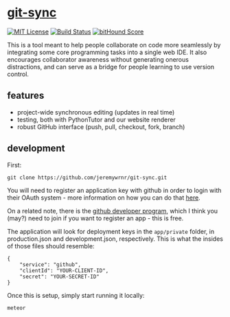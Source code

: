 [git-sync](http://git-sync.com)
==================================

[![MIT License](https://img.shields.io/npm/l/alt.svg?style=flat)](http://jeremywrnr.com/mit-license)
[![Build Status](https://travis-ci.org/jeremywrnr/git-sync.svg?branch=dev)](https://travis-ci.org/jeremywrnr/git-sync)
[![bitHound Score](https://www.bithound.io/github/jeremywrnr/git-sync/badges/score.svg)](https://www.bithound.io/github/jeremywrnr/git-sync)

This is a tool meant to help people collaborate on code more seamlessly by
integrating some core programming tasks into a single web IDE. It also
encourages collaborator awareness without generating onerous distractions, and
can serve as a bridge for people learning to use version control.


## features

- project-wide synchronous editing (updates in real time)
- testing, both with PythonTutor and our website renderer
- robust GitHub interface (push, pull, checkout, fork, branch)


## development

First:

    git clone https://github.com/jeremywrnr/git-sync.git

You will need to register an application key with github in order to login with
their OAuth system - more information on how you can do that [here][oauth].

On a related note, there is the [github developer program][devel], which I
think you (may?) need to join if you want to register an app - this is free.

The application will look for deployment keys in the `app/private` folder, in
production.json and development.json, respectively. This is what the insides
of those files should resemble:

    {
        "service": "github",
        "clientId": "YOUR-CLIENT-ID",
        "secret": "YOUR-SECRET-ID"
    }

Once this is setup, simply start running it locally:

    meteor


[devel]:https://developer.github.com/program/
[oauth]:https://developer.github.com/v3/oauth/

